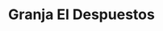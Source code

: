 ---
title: "Granja El Despuestos"
url: /isidro-casanova/granja-el-despuestos/
shop: Gemüse & Obst
---